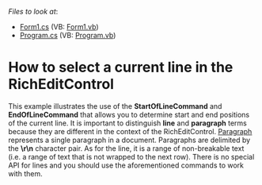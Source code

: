 <!-- default file list -->
*Files to look at*:

* [Form1.cs](./CS/Form1.cs) (VB: [Form1.vb](./VB/Form1.vb))
* [Program.cs](./CS/Program.cs) (VB: [Program.vb](./VB/Program.vb))
<!-- default file list end -->
# How to select a current line in the RichEditControl


<p>This example illustrates the use of the <strong>StartOfLineCommand</strong> and <strong>EndOfLineCommand</strong> that allows you to determine start and end positions of the current line. It is important to distinguish <strong>line</strong> and <strong>paragraph</strong> terms because they are different in the context of the RichEditControl. <a href="http://documentation.devexpress.com/#WindowsForms/CustomDocument9556"><u>Paragraph</u></a> represents a single paragraph in a document. Paragraphs are delimited by the <strong>\r\n</strong> character pair. As for the line, it is a range of non-breakable text (i.e. a range of text that is not wrapped to the next row). There is no special API for lines and you should use the aforementioned commands to work with them.</p>

<br/>


